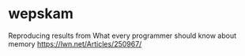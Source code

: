 # wepskam
Reproducing results from What every programmer should know about memory https://lwn.net/Articles/250967/

